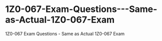 # 1Z0-067-Exam-Questions---Same-as-Actual-1Z0-067-Exam
1Z0-067 Exam Questions - Same as Actual 1Z0-067 Exam
